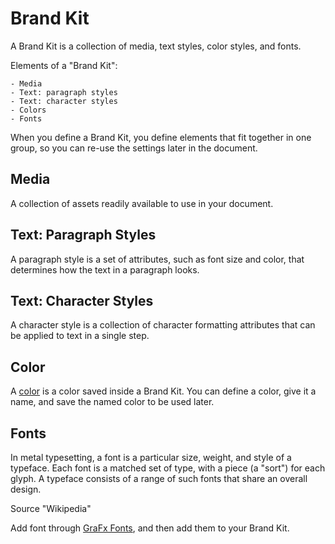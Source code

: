 # Brand Kit

A Brand Kit is a collection of media, text styles, color styles, and fonts.

Elements of a "Brand Kit":

	- Media
	- Text: paragraph styles
	- Text: character styles
	- Colors
	- Fonts

When you define a Brand Kit, you define elements that fit together in one group, so you can re-use the settings later in the document.

## Media

A collection of assets readily available to use in your document.

## Text: Paragraph Styles

A paragraph style is a set of attributes, such as font size and color, that determines how the text in a paragraph looks.

## Text: Character Styles

A character style is a collection of character formatting attributes that can be applied to text in a single step.

## Color

A [color](/GraFx-Studio/guides/colors/) is a color saved inside a Brand Kit. You can define a color, give it a name, and save the named color to be used later.

## Fonts

In metal typesetting, a font is a particular size, weight, and style of a typeface. Each font is a matched set of type, with a piece (a "sort") for each glyph. A typeface consists of a range of such fonts that share an overall design.

Source "Wikipedia"

Add font through [GraFx Fonts](/GraFx-Fonts/), and then add them to your Brand Kit.